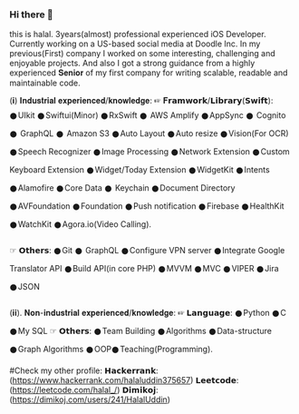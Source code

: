 ### Hi there 👋
this is halal. 3years(almost) professional experienced iOS Developer. Currently working on a US-based social media at Doodle Inc. In my previous(First) company I worked on some interesting, challenging and enjoyable projects. And also I got a strong guidance from a highly experienced 𝐒𝐞𝐧𝐢𝐨𝐫 of my first company for writing scalable, readable and maintainable code.

(𝐢) 𝐈𝐧𝐝𝐮𝐬𝐭𝐫𝐢𝐚𝐥 𝐞𝐱𝐩𝐞𝐫𝐢𝐞𝐧𝐜𝐞𝐝/𝐤𝐧𝐨𝐰𝐥𝐞𝐝𝐠𝐞:
☞︎ 𝐅𝗿𝗮𝗺𝘄𝗼𝗿𝗸/𝗟𝗶𝗯𝗿𝗮𝗿𝘆(𝗦𝘄𝗶𝗳𝘁): 𒊹︎UIkit 𒊹︎Swiftui(Minor) 𒊹︎RxSwift 𒊹︎ AWS Amplify 𒊹︎AppSync 𒊹︎ Cognito 𒊹︎ GraphQL 𒊹︎ Amazon S3 𒊹︎Auto Layout 𒊹︎Auto resize 𒊹︎Vision(For OCR) 𒊹︎Speech Recognizer 𒊹︎Image Processing 𒊹︎Network Extension 𒊹︎Custom Keyboard Extension 𒊹︎Widget/Today Extension 𒊹︎WidgetKit 𒊹︎Intents 𒊹︎Alamofire 𒊹︎Core Data 𒊹︎ Keychain 𒊹︎Document Directory 𒊹︎AVFoundation 𒊹︎Foundation 𒊹︎Push notification 𒊹︎Firebase 𒊹︎HealthKit 𒊹︎WatchKit 𒊹︎Agora.io(Video Calling).

☞ ︎𝗢𝘁𝗵𝗲𝗿𝘀: 𒊹︎Git 𒊹︎ GraphQL 𒊹︎Configure VPN server 𒊹︎Integrate Google Translator API 𒊹︎Build API(in core PHP) 𒊹︎MVVM 𒊹︎MVC 𒊹︎VIPER 𒊹︎Jira 𒊹︎JSON

(𝐢𝐢). 𝐍𝐨𝐧-𝐢𝐧𝐝𝐮𝐬𝐭𝐫𝐢𝐚𝐥 𝐞𝐱𝐩𝐞𝐫𝐢𝐞𝐧𝐜𝐞𝐝/𝐤𝐧𝐨𝐰𝐥𝐞𝐝𝐠𝐞:
☞ 𝗟𝗮𝗻𝗴𝘂𝗮𝗴𝗲: 𒊹︎Python 𒊹︎C 𒊹︎My SQL
☞︎ 𝗢𝘁𝗵𝗲𝗿𝘀: 𒊹︎Team Building 𒊹︎Algorithms 𒊹︎Data-structure 𒊹︎Graph Algorithms 𒊹︎OOP𒊹︎Teaching(Programming).

#Check my other profile:
𝗛𝗮𝗰𝗸𝗲𝗿𝗿𝗮𝗻𝗸: (https://www.hackerrank.com/halaluddin375657)
𝗟𝗲𝗲𝘁𝗰𝗼𝗱𝗲: (https://leetcode.com/halal_/)
𝗗𝗶𝗺𝗶𝗸𝗼𝗷: (https://dimikoj.com/users/241/HalalUddin)

<!--
**Halal375657/Halal375657** is a ✨ _special_ ✨ repository because its `README.md` (this file) appears on your GitHub profile.

Here are some ideas to get you started:

- 🔭 I’m currently working on ...
- 🌱 I’m currently learning ...
- 👯 I’m looking to collaborate on ...
- 🤔 I’m looking for help with ...
- 💬 Ask me about ...
- 📫 How to reach me: ...
- 😄 Pronouns: ...
- ⚡ Fun fact: ...
-->
